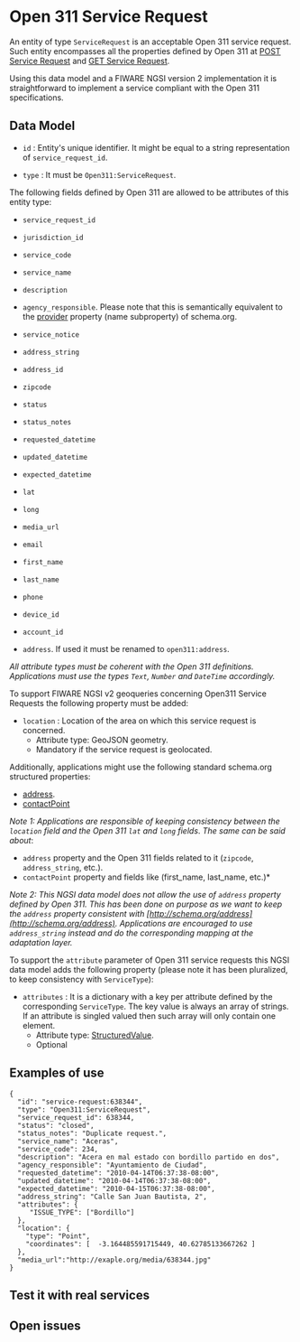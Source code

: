 # Open 311 Service Request

An entity of type `ServiceRequest` is an acceptable Open 311 service request. Such entity encompasses all
the properties defined by Open 311 at [POST Service Request](http://wiki.open311.org/GeoReport_v2/#post-service-request)
and [GET Service Request](http://wiki.open311.org/GeoReport_v2/#get-service-request).

Using this data model and a FIWARE NGSI version 2 implementation it is straightforward to implement
a service compliant with the Open 311 specifications. 

## Data Model

+ `id` : Entity's unique identifier. It might be equal to a string representation of `service_request_id`. 

+ `type` : It must be `Open311:ServiceRequest`.

The following fields defined by Open 311 are allowed to be attributes of this entity type:

+ `service_request_id`

+ `jurisdiction_id`

+ `service_code`

+ `service_name`

+ `description`

+ `agency_responsible`. Please note that this is semantically equivalent to the [provider](http://schema.org/provider)
property (name subproperty) of schema.org. 

+ `service_notice`

+ `address_string`

+ `address_id`

+ `zipcode`

+ `status`

+ `status_notes`

+ `requested_datetime`

+ `updated_datetime`

+ `expected_datetime`

+ `lat`

+ `long`

+ `media_url`

+ `email`

+ `first_name`

+ `last_name`

+ `phone`

+ `device_id`

+ `account_id`

+ `address`. If used it must be renamed to `open311:address`. 

*All attribute types must be coherent with the Open 311 definitions. Applications must use the types
`Text`, `Number` and `DateTime` accordingly.* 

To support FIWARE NGSI v2 geoqueries concerning Open311 Service Requests the following property must be added:

+ `location` : Location of the area on which this service request is concerned. 
    + Attribute type: GeoJSON geometry. 
    + Mandatory if the service request is geolocated.
    
    
Additionally, applications might use the following standard schema.org structured properties:

+ [address](http://schema.org/address).
+ [contactPoint](http://schema.org/contactPoint)

*Note 1: Applications are responsible of keeping consistency between the `location` field and the Open 311 `lat` and
`long` fields*. *The same can be said about*:
+ `address` property and the Open 311 fields related to it (`zipcode`, `address_string`, etc.).
+ `contactPoint` property and  fields like (first_name, last_name, etc.)*

*Note 2: This NGSI data model does not allow the use of `address` property defined by Open 311. This has been done on purpose as
we want to keep the `address` property consistent with [http://schema.org/address](http://schema.org/address).
Applications are encouraged to use `address_string` instead and do the corresponding mapping at the adaptation layer.*

To support the `attribute` parameter of Open 311 service requests this NGSI data model adds the following property
(please note it has been pluralized, to keep consistency with `ServiceType`):

+ `attributes` : It is a dictionary with a key per attribute defined by the corresponding `ServiceType`. The key value
is always an array of strings. If an attribute is singled valued then such array will only contain one element.
    + Attribute type: [StructuredValue](https://schema.org/StructuredValue).
    + Optional

## Examples of use

    {
      "id": "service-request:638344",
      "type": "Open311:ServiceRequest",
      "service_request_id": 638344,
      "status": "closed",
      "status_notes": "Duplicate request.",
      "service_name": "Aceras",
      "service_code": 234,
      "description": "Acera en mal estado con bordillo partido en dos",
      "agency_responsible": "Ayuntamiento de Ciudad",
      "requested_datetime": "2010-04-14T06:37:38-08:00",
      "updated_datetime": "2010-04-14T06:37:38-08:00",
      "expected_datetime": "2010-04-15T06:37:38-08:00",
      "address_string": "Calle San Juan Bautista, 2",
      "attributes": {
         "ISSUE_TYPE": ["Bordillo"]
      },
      "location": {
        "type": "Point",
        "coordinates": [  -3.164485591715449, 40.62785133667262 ]
      },
      "media_url":"http://exaple.org/media/638344.jpg"
    }
    
## Test it with real services

## Open issues   